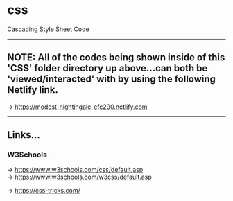 # css
Cascading Style Sheet Code

-----

## NOTE: All of the codes being shown inside of this 'CSS' folder directory up above...can both be 'viewed/interacted' with by using the following Netlify link.
 
-> https://modest-nightingale-efc290.netlify.com  

-----

## Links...

### W3Schools

-> https://www.w3schools.com/css/default.asp  
-> https://www.w3schools.com/w3css/default.asp  

-> https://css-tricks.com/  
